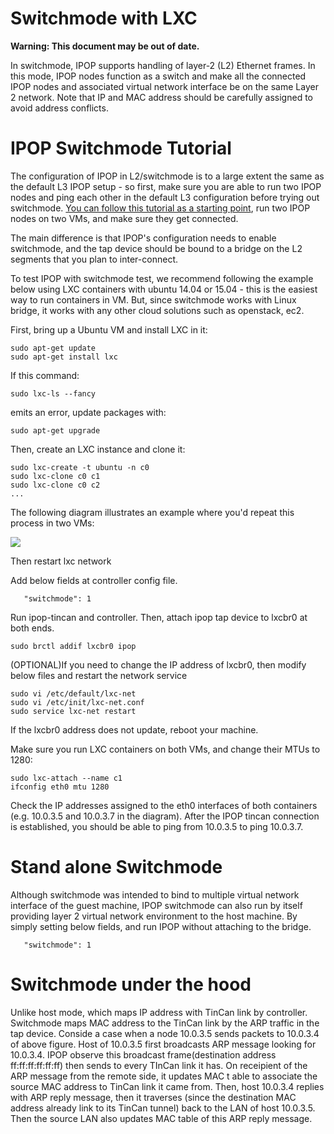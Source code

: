 # Switchmode with LXC

**Warning: This document may be out of date.**

In switchmode, IPOP supports handling of layer-2 (L2) Ethernet frames. In this mode, IPOP nodes function as a switch and make all the connected IPOP nodes and associated virtual network interface be on the same Layer 2 network.
Note that IP and MAC address should be carefully assigned to avoid address conflicts.

# IPOP Switchmode Tutorial

The configuration of IPOP in L2/switchmode is to a large extent the same as the default L3 IPOP setup - so first, make sure you are able to run two IPOP nodes and ping each other in the default L3 configuration before trying out switchmode. [You can follow this tutorial as a starting point](https://github.com/ipop-project/ipop-project.github.io/wiki/Manual-Install-on-Linux), run two IPOP nodes on two VMs, and make sure they get connected. 

The main difference is that IPOP's configuration needs to enable switchmode, and the tap device should be bound to a bridge on the L2 segments that you plan to inter-connect.

To test IPOP with switchmode test, we recommend following the example below using LXC containers with ubuntu 14.04 or 15.04 - this is the easiest way to run containers in VM. But, since switchmode works with Linux bridge, it works with any other cloud solutions such as openstack, ec2. 

First, bring up a Ubuntu VM and install LXC in it:

```
sudo apt-get update
sudo apt-get install lxc
```

If this command:
```
sudo lxc-ls --fancy
```
emits an error, update packages with:

```
sudo apt-get upgrade
```
Then, create an LXC instance and clone it:
```
sudo lxc-create -t ubuntu -n c0
sudo lxc-clone c0 c1
sudo lxc-clone c0 c2
...
```

The following diagram illustrates an example where you'd repeat this process in two VMs: 

![](http://www.acis.ufl.edu/~xetron/ipop-project/switchmode0.png)


Then restart lxc network

Add below fields at controller config file. 
```
   "switchmode": 1
```
Run ipop-tincan and controller. 
Then, attach ipop tap device to lxcbr0 at both ends. 

```
sudo brctl addif lxcbr0 ipop
```

(OPTIONAL)If you need to change the IP address of lxcbr0, then modify below files and restart the network service
```
sudo vi /etc/default/lxc-net
sudo vi /etc/init/lxc-net.conf
sudo service lxc-net restart
```
If the lxcbr0 address does not update, reboot your machine. 

Make sure you run LXC containers on both VMs, and change their MTUs to 1280:
```
sudo lxc-attach --name c1
ifconfig eth0 mtu 1280
```

Check the IP addresses assigned to the eth0 interfaces of both containers (e.g. 10.0.3.5 and 10.0.3.7 in the diagram). After the IPOP tincan connection is established, you should be able to ping from 10.0.3.5 to ping 10.0.3.7.  

# Stand alone Switchmode 

Although switchmode was intended to bind to multiple virtual network interface of the guest machine, IPOP switchmode can also run by itself providing layer 2 virtual network environment to the host machine. 
By simply setting below fields, and run IPOP without attaching to the bridge.
```
   "switchmode": 1
```

# Switchmode under the hood

Unlike host mode, which maps IP address with TinCan link by controller. Switchmode maps MAC address to the TinCan link by the ARP traffic in the tap device. Conside a case when a node 10.0.3.5 sends packets to 10.0.3.4 of above figure. Host of 10.0.3.5 first broadcasts ARP message looking for 10.0.3.4. IPOP observe this broadcast frame(destination address ff:ff:ff:ff:ff:ff) then sends to every TInCan link it has. On receipient of the ARP message from the remote side, it updates MAC t able to associate the source MAC address to TinCan link it came from. Then, host 10.0.3.4 replies with ARP reply message, then it traverses (since the destination MAC address already link to its TinCan tunnel) back to the LAN of host 10.0.3.5. Then the source LAN also updates MAC table of this ARP reply message. 


